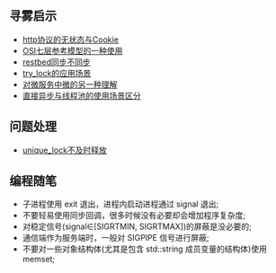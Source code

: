 
## 寻雾启示
- [http协议的无状态与Cookie](http协议的无状态与Cookie.md)
- [OSI七层参考模型的一种使用](OSI七层参考模型的一种使用.md)
- [restbed同步不同步](restbed同步不同步.md)
- [try_lock的应用场景](try_lock的应用场景.md)
- [对微服务中微的另一种理解](对微服务中微的另一种理解.md)
- [直接异步与线程池的使用场景区分](直接异步与线程池的使用场景区分.md)

## 问题处理
- [unique_lock不及时释放](unique_lock不及时释放.md)

## 编程随笔
- 子进程使用 exit 退出，进程内启动进程通过 signal 退出;
- 不要轻易使用同步回调，很多时候没有必要却会增加程序复杂度;
- 对稳定信号(signal∈[SIGRTMIN, SIGRTMAX])的屏蔽是没必要的;
- 通信端作为服务端时，一般对 SIGPIPE 信号进行屏蔽;
- 不要对一些对象结构体(尤其是包含 std::string 成员变量的结构体)使用 memset;
